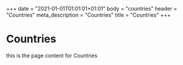 +++
date = "2021-01-01T01:01:01+01:01"
body = "countries"
header = "Countries"
meta_description = "Countries"
title = "Countries"
+++

# Countries

this is the page content for Countries